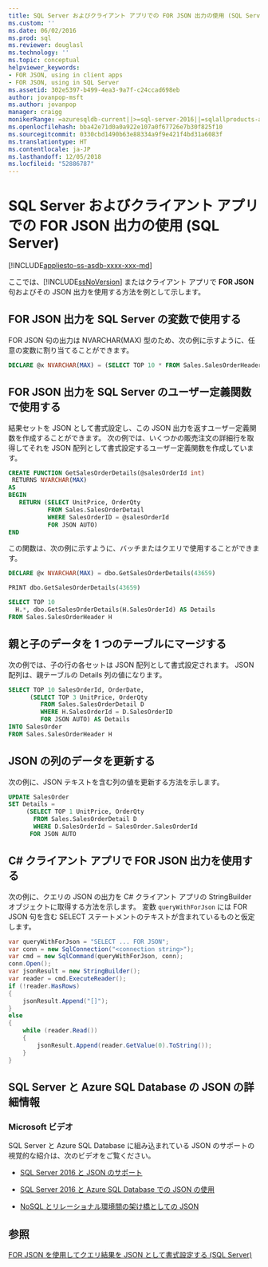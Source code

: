 ```yaml
---
title: SQL Server およびクライアント アプリでの FOR JSON 出力の使用 (SQL Server) | Microsoft Docs
ms.custom: ''
ms.date: 06/02/2016
ms.prod: sql
ms.reviewer: douglasl
ms.technology: ''
ms.topic: conceptual
helpviewer_keywords:
- FOR JSON, using in client apps
- FOR JSON, using in SQL Server
ms.assetid: 302e5397-b499-4ea3-9a7f-c24ccad698eb
author: jovanpop-msft
ms.author: jovanpop
manager: craigg
monikerRange: =azuresqldb-current||>=sql-server-2016||=sqlallproducts-allversions||>=sql-server-linux-2017||=azuresqldb-mi-current
ms.openlocfilehash: bba42e71d0a0a922e107a0f67726e7b30f825f10
ms.sourcegitcommit: 0330cbd1490b63e88334a9f9e421f4bd31a6083f
ms.translationtype: HT
ms.contentlocale: ja-JP
ms.lasthandoff: 12/05/2018
ms.locfileid: "52886787"
---
```

# <a name="use-for-json-output-in-sql-server-and-in-client-apps-sql-server"></a>SQL Server およびクライアント アプリでの FOR JSON 出力の使用 (SQL Server)
[!INCLUDE[appliesto-ss-asdb-xxxx-xxx-md](../../includes/appliesto-ss-asdb-xxxx-xxx-md.md)]

ここでは、[!INCLUDE[ssNoVersion](../../includes/ssnoversion-md.md)] またはクライアント アプリで **FOR JSON** 句およびその JSON 出力を使用する方法を例として示します。  
  
## <a name="use-for-json-output-in-sql-server-variables"></a>FOR JSON 出力を SQL Server の変数で使用する  
FOR JSON 句の出力は NVARCHAR(MAX) 型のため、次の例に示すように、任意の変数に割り当てることができます。  
  
```sql  
DECLARE @x NVARCHAR(MAX) = (SELECT TOP 10 * FROM Sales.SalesOrderHeader FOR JSON AUTO)  
```  
  
## <a name="use-for-json-output-in-sql-server-user-defined-functions"></a>FOR JSON 出力を SQL Server のユーザー定義関数で使用する  
 結果セットを JSON として書式設定し、この JSON 出力を返すユーザー定義関数を作成することができます。 次の例では、いくつかの販売注文の詳細行を取得してそれを JSON 配列として書式設定するユーザー定義関数を作成しています。  
  
```sql  
CREATE FUNCTION GetSalesOrderDetails(@salesOrderId int)  
 RETURNS NVARCHAR(MAX)  
AS  
BEGIN  
   RETURN (SELECT UnitPrice, OrderQty  
           FROM Sales.SalesOrderDetail  
           WHERE SalesOrderID = @salesOrderId  
           FOR JSON AUTO)  
END
```  
  
 この関数は、次の例に示すように、バッチまたはクエリで使用することができます。  
  
```sql  
DECLARE @x NVARCHAR(MAX) = dbo.GetSalesOrderDetails(43659)

PRINT dbo.GetSalesOrderDetails(43659)

SELECT TOP 10
  H.*, dbo.GetSalesOrderDetails(H.SalesOrderId) AS Details
FROM Sales.SalesOrderHeader H
```  
  
## <a name="merge-parent-and-child-data-into-a-single-table"></a>親と子のデータを 1 つのテーブルにマージする  
次の例では、子の行の各セットは JSON 配列として書式設定されます。 JSON 配列は、親テーブルの Details 列の値になります。  
  
```sql  
SELECT TOP 10 SalesOrderId, OrderDate,  
      (SELECT TOP 3 UnitPrice, OrderQty  
         FROM Sales.SalesOrderDetail D  
         WHERE H.SalesOrderId = D.SalesOrderID  
         FOR JSON AUTO) AS Details  
INTO SalesOrder  
FROM Sales.SalesOrderHeader H  
```  
  
## <a name="update-the-data-in-json-columns"></a>JSON の列のデータを更新する  
 次の例に、JSON テキストを含む列の値を更新する方法を示します。  
  
```sql  
UPDATE SalesOrder  
SET Details =  
     (SELECT TOP 1 UnitPrice, OrderQty  
       FROM Sales.SalesOrderDetail D  
       WHERE D.SalesOrderId = SalesOrder.SalesOrderId  
      FOR JSON AUTO 
```  
  
## <a name="use-for-json-output-in-a-c-client-app"></a>C# クライアント アプリで FOR JSON 出力を使用する  
 次の例に、クエリの JSON の出力を C# クライアント アプリの StringBuilder オブジェクトに取得する方法を示します。 変数 `queryWithForJson` には FOR JSON 句を含む SELECT ステートメントのテキストが含まれているものと仮定します。  
  
```csharp  
var queryWithForJson = "SELECT ... FOR JSON";
var conn = new SqlConnection("<connection string>");
var cmd = new SqlCommand(queryWithForJson, conn);
conn.Open();
var jsonResult = new StringBuilder();
var reader = cmd.ExecuteReader();
if (!reader.HasRows)
{
    jsonResult.Append("[]");
}
else
{
    while (reader.Read())
    {
        jsonResult.Append(reader.GetValue(0).ToString());
    }
}
```  

## <a name="learn-more-about-json-in-sql-server-and-azure-sql-database"></a>SQL Server と Azure SQL Database の JSON の詳細情報  
  
### <a name="microsoft-videos"></a>Microsoft ビデオ

SQL Server と Azure SQL Database に組み込まれている JSON のサポートの視覚的な紹介は、次のビデオをご覧ください。

-   [SQL Server 2016 と JSON のサポート](https://channel9.msdn.com/Shows/Data-Exposed/SQL-Server-2016-and-JSON-Support)

-   [SQL Server 2016 と Azure SQL Database での JSON の使用](https://channel9.msdn.com/Shows/Data-Exposed/Using-JSON-in-SQL-Server-2016-and-Azure-SQL-Database)

-   [NoSQL とリレーショナル環境間の架け橋としての JSON](https://channel9.msdn.com/events/DataDriven/SQLServer2016/JSON-as-a-bridge-betwen-NoSQL-and-relational-worlds)
 
## <a name="see-also"></a>参照  
 [FOR JSON を使用してクエリ結果を JSON として書式設定する &#40;SQL Server&#41;](../../relational-databases/json/format-query-results-as-json-with-for-json-sql-server.md)  
  
  
